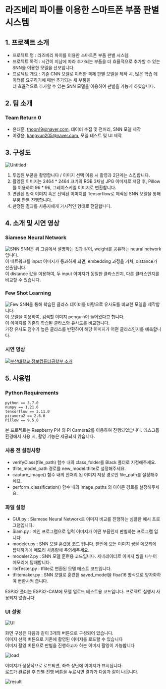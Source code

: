 # 라즈베리 파이를 이용한 스마트폰 부품 판별 시스템

## 1. 프로젝트 소개
- 프로젝트 명 : 라즈베리 파이를 이용한 스마트폰 부품 판별 시스템
- 프로젝트 목적 : 시간이 지남에 따라 추가되는 부품을 더 효율적으로 추가할 수 있는 SNN을 이용한 모델을 선보입니다. 
- 프로젝트 개요 : 기존 CNN 모델로 이러한 객체 판별 모델을 제작 시, 많은 학습 데이터를 요구하기에 매번 추가되는 새 부품을 <br/>더 효율적으로 추가할 수 있는 SNN 모델을 이용하여 판별을 가능케 하였습니다. 
## 2. 팀 소개
### Team Return 0
- 윤태훈, thoon19@naver.com, 데이터 수집 및 전처리, SNN 모델 제작
- 이걍윤, kangyun205@naver.com, 모델 테스트 및 UI 제작

## 3. 구성도
![Untitled](/assets/flow.png)  

1. 투입된 부품을 촬영합니다 / 이미지 선택 이용 시 촬영과 2단계는 스킵합니다.
2. 촬영된 이미지는 2464 * 2464 크기의 RGB 3채널 JPG 이미지로 저장 후, Pillow를 이용하여 96 * 96, 그레이스케일 이미지로 변환합니다.
3. 변환된 입력 이미지 혹은 선택된 이미지를 Tensorflow로 제작된 SNN 모델을 통해 부품 판별 진행합니다.
4. 판정된 결과를 사용자에게 가시적인 형태로 전달합니다.


## 4. 소개 및 시연 영상
### Siamese Neural Network
![SNN](/assets/SNN.png)
SNN은 위 그림에서 설명하는 것과 같이, weight를 공유하는 neural network입니다.<br/>
이 네트워크를 input 이미지가 통과하게 되면, embedding 과정을 거쳐, distance가 산출됩니다.<br/>
이 distance 값을 이용하여, 두 input 이미지가 동일한 클라스인지, 다른 클라스인지를 비교할 수 있습니다.<br/>

### Few Shot Learning
![Few](/assets/fewshot-Kor.png)
SNN을 통해 학습된 클라스 데이터를 바탕으로 유사도를 비교한 모델을 제작합니다.<br/>
이 모델을 이용하여, 검색할 이미지 penguin이 들어왔다고 합니다.<br/>
이 이미지를 기존의 학습된 클라스와 유사도를 비교합니다.<br/>
가장 유사도 점수가 높은 클라스를 반환하여 해당 이미지가 어떤 클라스인지를 예측합니다.<br/>

### 시연 영상
[![부산대학교 정보컴퓨터공학부 소개](http://img.youtube.com/vi/cGS9-24tb7U/0.jpg)](https://www.youtube.com/watch?v=cGS9-24tb7U)    

## 5. 사용법
### Python Requirements
```
python == 3.7.0
numpy == 1.21.6
tensorflow == 2.11.0
picamera2 == 2.6.0
Pillow == 9.5.0
```
본 프로젝트는 Raspberry Pi4 와 Pi Camera2를 이용하여 진행되었습니다.
데스크톱 환경에서 사용 시, 촬영 기능은 제공되지 않습니다.

### 사용 전 설정사항

- verifyClass(file_path) 함수 내의 class_folder를 Black 폴더로 지정해주세요.
- tflite_model_path 경로를 new_model.tflite로 설정해주세요.
- capture_image() 함수 내의 전처리 된 이미지 저장 경로인 file_path를 설정해주세요.
- perform_classification() 함수 내의 image_paths 의 아이콘 경로를 설정해주세요.

### 파일 설명
- GUI.py : Siamese Neural Network로 이미지 비교를 진행하는 심플한 예시 프로그램입니다.
- Siam.py : 메인 프로그램으로 입력 이미지가 어떤 부품인지 판별하는 프로그램 입니다.
- modeler.py : SNN 모델 훈련용 코드 입니다. 한번에 모든 이미지 쌍을 메모리에 탑재하기에 메모리 사용량에 주의해주세요.
- modeler2.py : SNN 모델 훈련용 코드입니다. 제네레이터로 이미지 쌍을 나누어 메모리에 탑재합니다.
- liteTester.py : tflite로 변환된 모델 테스트 코드입니다.
- tflitemaker.py : SNN 모델로 훈련된 saved_model을 float16 방식으로 양자화하여 변환시켜 줍니다.

ESP32 폴더는 ESP32-CAM에 모델 업로드 테스트용 코드입니다. 프로젝트 실행시 사용되지 않습니다. 

### UI 설명

![UI](/assets/UI.png)  

화면 구성은 다음과 같이 3개의 버튼으로 구성되어 있습니다. <br/>
이미지 선택 버튼으로 기존에 촬영된 이미지를 로드할 수 있습니다 <br/>
이미지 촬영 버튼으로 판별을 진행하고자 하는 이미지 촬영이 가능합니다

![load](/assets/load.png)

이미지가 정상적으로 로드되면, 좌측 상단에 이미지가 표시됩니다. <br/>
로드가 완료된 후 판별 진행 버튼을 누르시면 결과가 다음과 같이 나옵니다.

![result](/assets/result.png)

